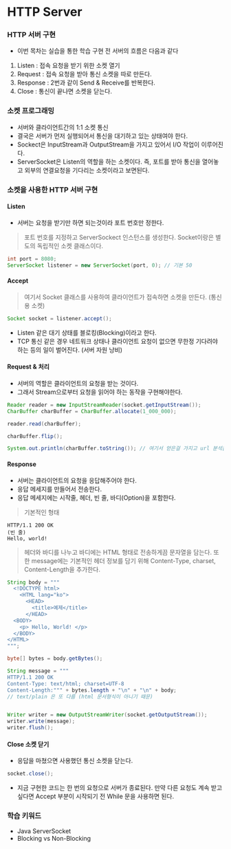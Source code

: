 # HTTP Server

### HTTP 서버 구현
- 이번 목차는 실습을 통한 학습
구현 전 서버의 흐름은 다음과 같다
1. Listen : 접속 요청을 받기 위한 소켓 열기
2. Request : 접속 요청을 받아 통신 소켓을 따로 만든다.
3. Response : 2번과 같이 Send & Receive를 반복한다. 
4. Close : 통신이 끝나면 소켓을 닫는다.

### 소켓 프로그래밍
- 서버와 클라이언트간의 1:1 소켓 통신
- 결국은 서버가 먼저 실행되어서 통신을 대기하고 있는 상태여야 한다. 
- Sockect은 InputStream과 OutputStream을 가지고 있어서 I/O 작업이 이루어진다.
- ServerSocket은 Listen의 역할을 하는 소켓이다. 즉, 포트를 받아 통신을 열어놓고 외부의 연결요청을 기다리는 소켓이라고 보면된다.

### 소켓을 사용한 HTTP 서버 구현

#### Listen
- 서버는 요청을 받기만 하면 되는것이라 포트 번호만 정한다.
> 포트 번호를 지정하고 ServerSockect 인스턴스를 생성한다.
> Socket이랑은 별도의 독립적인 소켓 클래스이다.
```java
int port = 8080;
ServerSocket listener = new ServerSocket(port, 0); // 기본 50
```

#### Accept
> 여기서 Socket 클래스를 사용하여 클라이언트가 접속하면 소켓을 만든다. (통신용 소켓)
```java
Socket socket = listener.accept();
```

- Listen 같은 대기 상태를 블로킹(Blocking)이라고 한다. 
- TCP 통신 같은 경우 네트워크 상태나 클라이언트 요청이 없으면 무한정 기다려야 하는 등의 일이 벌어진다. (서버 자원 낭비)

#### Request & 처리
- 서버의 역할은 클라이언트의 요청을 받는 것이다. 
- 그래서 Stream으로부터 요청을 읽어야 하는 동작을 구현해야한다. 
```java
Reader reader = new InputStreamReader(socket.getInputStream());
CharBuffer charBuffer = CharBuffer.allocate(1_000_000);

reader.read(charBuffer);

charBuffer.flip();

System.out.println(charBuffer.toString()); // 여기서 얻은걸 가지고 url 분석을 해서 들어오는 리소스를 나눌수도 있다.
```

#### Response
- 서버는 클라이언트의 요청을 응답해주어야 한다.
- 응답 메세지를 만들어서 전송한다.
- 응답 메세지에는 시작줄, 헤더, 빈 줄, 바디(Option)을 포함한다.

> 기본적인 형태
```
HTTP/1.1 200 OK
(빈 줄)
Hello, world!
```

> 헤더와 바디를 나누고 바디에는 HTML 형태로 전송하게끔 문자열을 담는다.
> 또한 message에는 기본적인 헤더 정보를 담기 위해 Content-Type, charset, Content-Length을 추가한다.
```java
String body = """
  <!DOCTYPE html>
    <HTML lang="ko">
      <HEAD>
        <title>예제</title>
      </HEAD>
  <BODY>
    <p> Hello, World! </p>
  </BODY>
</HTML>
""";

byte[] bytes = body.getBytes();

String message = """
HTTP/1.1 200 OK
Content-Type: text/html; charset=UTF-8
Content-Length:""" + bytes.length + "\n" + "\n" + body;
// text/plain 은 또 다름 (html 문서형식이 아니기 때문)


Writer writer = new OutputStreamWriter(socket.getOutputStream());
writer.write(message);
writer.flush();
```

#### Close 소켓 닫기
- 응답을 마쳤으면 사용했던 통신 소켓을 닫는다.
```java
socket.close();
```


+ 지금 구현한 코드는 한 번의 요청으로 서버가 종료된다. 만약 다른 요청도 계속 받고 싶다면 Accept 부분이 시작되기 전 While 문을 사용하면 된다.


### 학습 키워드
* Java ServerSocket
* Blocking vs Non-Blocking